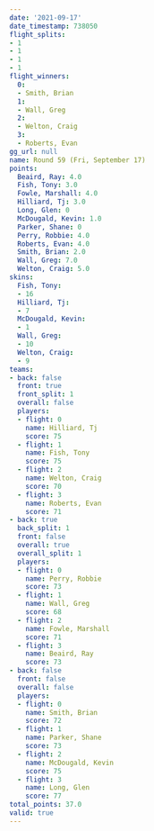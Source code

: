 ```yaml
---
date: '2021-09-17'
date_timestamp: 738050
flight_splits:
- 1
- 1
- 1
- 1
flight_winners:
  0:
  - Smith, Brian
  1:
  - Wall, Greg
  2:
  - Welton, Craig
  3:
  - Roberts, Evan
gg_url: null
name: Round 59 (Fri, September 17)
points:
  Beaird, Ray: 4.0
  Fish, Tony: 3.0
  Fowle, Marshall: 4.0
  Hilliard, Tj: 3.0
  Long, Glen: 0
  McDougald, Kevin: 1.0
  Parker, Shane: 0
  Perry, Robbie: 4.0
  Roberts, Evan: 4.0
  Smith, Brian: 2.0
  Wall, Greg: 7.0
  Welton, Craig: 5.0
skins:
  Fish, Tony:
  - 16
  Hilliard, Tj:
  - 7
  McDougald, Kevin:
  - 1
  Wall, Greg:
  - 10
  Welton, Craig:
  - 9
teams:
- back: false
  front: true
  front_split: 1
  overall: false
  players:
  - flight: 0
    name: Hilliard, Tj
    score: 75
  - flight: 1
    name: Fish, Tony
    score: 75
  - flight: 2
    name: Welton, Craig
    score: 70
  - flight: 3
    name: Roberts, Evan
    score: 71
- back: true
  back_split: 1
  front: false
  overall: true
  overall_split: 1
  players:
  - flight: 0
    name: Perry, Robbie
    score: 73
  - flight: 1
    name: Wall, Greg
    score: 68
  - flight: 2
    name: Fowle, Marshall
    score: 71
  - flight: 3
    name: Beaird, Ray
    score: 73
- back: false
  front: false
  overall: false
  players:
  - flight: 0
    name: Smith, Brian
    score: 72
  - flight: 1
    name: Parker, Shane
    score: 73
  - flight: 2
    name: McDougald, Kevin
    score: 75
  - flight: 3
    name: Long, Glen
    score: 77
total_points: 37.0
valid: true
---
```

